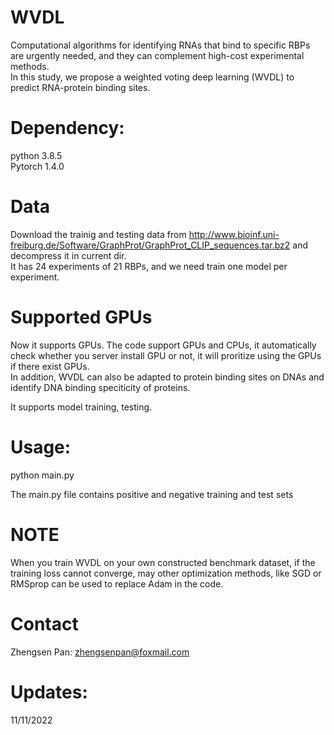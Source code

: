 # WVDL
Computational algorithms for identifying RNAs that bind to specific RBPs are urgently needed, and they can complement high-cost experimental methods.  <br>
In this study, we propose a weighted voting deep learning (WVDL) to predict RNA-protein binding sites.  <br>

# Dependency:
python 3.8.5 <br>
Pytorch 1.4.0 <br>

# Data 
Download the trainig and testing data from http://www.bioinf.uni-freiburg.de/Software/GraphProt/GraphProt_CLIP_sequences.tar.bz2 and decompress it in current dir.  <br>
It has 24 experiments of 21 RBPs, and we need train one model per experiment. <br>

# Supported GPUs
Now it supports GPUs. The code support GPUs and CPUs, it automatically check whether you server install GPU or not, it will proritize using the GPUs if there exist GPUs. <br> In addition, WVDL can also be adapted to protein binding sites on DNAs and identify DNA binding speciticity of proteins.  <br>
          
It supports model training, testing. <br>

# Usage:
python main.py 

The main.py file contains positive and negative training and test sets

# NOTE
When you train WVDL on your own constructed benchmark dataset, if the training loss cannot converge, may other optimization methods, like SGD or RMSprop can be used to replace Adam in the code.  <br>

# Contact
Zhengsen Pan: zhengsenpan@foxmail.com <br>

# Updates:
11/11/2022 <br>
